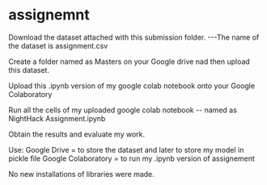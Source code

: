 # assignemnt

Download the dataset attached with this submission folder.
---The name of the dataset is 
       assignment.csv

Create a folder named as Masters on your Google drive nad then upload this dataset.

Upload this .ipynb version of my google colab notebook onto your Google Colaboratory

Run all the cells of my uploaded google colab notebook
-- named as 
       NightHack Assignment.ipynb

Obtain the results and evaluate my work.

Use:
Google Drive = to store the dataset and later to store my model in pickle file
Google Colaboratory = to run my .ipynb version of assignement

No new installations of libraries were made.
